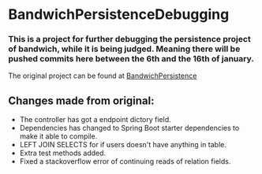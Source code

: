 # BandwichPersistenceDebugging

### This is a project for further debugging the persistence project of bandwich, while it is being judged. Meaning there will be pushed commits here between the 6th and the 16th of january.

The original project can be found at [BandwichPersistence](https://github.com/Laustrup/BandwichPersistence)

## Changes made from original:

* The controller has got a endpoint dictory field.
* Dependencies has changed to Spring Boot starter dependencies to make it able to compile.
* LEFT JOIN SELECTS for if users doesn't have anything in table.
* Extra test methods added.
* Fixed a stackoverflow error of continuing reads of relation fields.